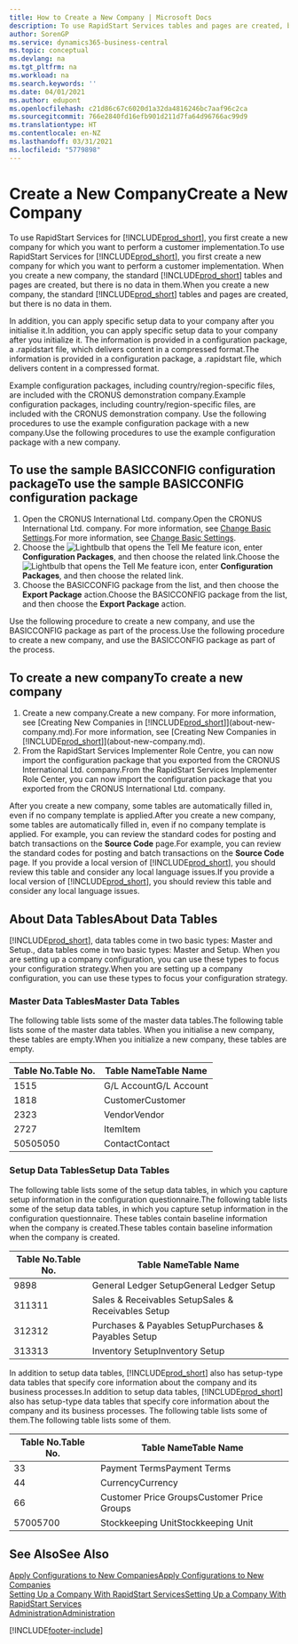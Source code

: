 ```yaml
---
title: How to Create a New Company | Microsoft Docs
description: To use RapidStart Services tables and pages are created, but there is no data in them.
author: SorenGP
ms.service: dynamics365-business-central
ms.topic: conceptual
ms.devlang: na
ms.tgt_pltfrm: na
ms.workload: na
ms.search.keywords: ''
ms.date: 04/01/2021
ms.author: edupont
ms.openlocfilehash: c21d86c67c6020d1a32da4816246bc7aaf96c2ca
ms.sourcegitcommit: 766e2840fd16efb901d211d7fa64d96766ac99d9
ms.translationtype: HT
ms.contentlocale: en-NZ
ms.lasthandoff: 03/31/2021
ms.locfileid: "5779898"
---
```

# <a name="create-a-new-company"></a><span data-ttu-id="7d8a1-103">Create a New Company</span><span class="sxs-lookup"><span data-stu-id="7d8a1-103">Create a New Company</span></span>
<span data-ttu-id="7d8a1-104">To use RapidStart Services for [!INCLUDE[prod_short](includes/prod_short.md)], you first create a new company for which you want to perform a customer implementation.</span><span class="sxs-lookup"><span data-stu-id="7d8a1-104">To use RapidStart Services for [!INCLUDE[prod_short](includes/prod_short.md)], you first create a new company for which you want to perform a customer implementation.</span></span> <span data-ttu-id="7d8a1-105">When you create a new company, the standard [!INCLUDE[prod_short](includes/prod_short.md)] tables and pages are created, but there is no data in them.</span><span class="sxs-lookup"><span data-stu-id="7d8a1-105">When you create a new company, the standard [!INCLUDE[prod_short](includes/prod_short.md)] tables and pages are created, but there is no data in them.</span></span>

<span data-ttu-id="7d8a1-106">In addition, you can apply specific setup data to your company after you initialise it.</span><span class="sxs-lookup"><span data-stu-id="7d8a1-106">In addition, you can apply specific setup data to your company after you initialize it.</span></span> <span data-ttu-id="7d8a1-107">The information is provided in a configuration package, a .rapidstart file, which delivers content in a compressed format.</span><span class="sxs-lookup"><span data-stu-id="7d8a1-107">The information is provided in a configuration package, a .rapidstart file, which delivers content in a compressed format.</span></span>  

<span data-ttu-id="7d8a1-108">Example configuration packages, including country/region-specific files, are included with the CRONUS demonstration company.</span><span class="sxs-lookup"><span data-stu-id="7d8a1-108">Example configuration packages, including country/region-specific files, are included with the CRONUS demonstration company.</span></span> <span data-ttu-id="7d8a1-109">Use the following procedures to use the example configuration package with a new company.</span><span class="sxs-lookup"><span data-stu-id="7d8a1-109">Use the following procedures to use the example configuration package with a new company.</span></span>  

## <a name="to-use-the-sample-basicconfig-configuration-package"></a><span data-ttu-id="7d8a1-110">To use the sample BASICCONFIG configuration package</span><span class="sxs-lookup"><span data-stu-id="7d8a1-110">To use the sample BASICCONFIG configuration package</span></span>  
1. <span data-ttu-id="7d8a1-111">Open the CRONUS International Ltd. company.</span><span class="sxs-lookup"><span data-stu-id="7d8a1-111">Open the CRONUS International Ltd. company.</span></span> <span data-ttu-id="7d8a1-112">For more information, see [Change Basic Settings](ui-change-basic-settings.md).</span><span class="sxs-lookup"><span data-stu-id="7d8a1-112">For more information, see [Change Basic Settings](ui-change-basic-settings.md).</span></span>
2. <span data-ttu-id="7d8a1-113">Choose the ![Lightbulb that opens the Tell Me feature](media/ui-search/search_small.png "Tell me what you want to do") icon, enter **Configuration Packages**, and then choose the related link.</span><span class="sxs-lookup"><span data-stu-id="7d8a1-113">Choose the ![Lightbulb that opens the Tell Me feature](media/ui-search/search_small.png "Tell me what you want to do") icon, enter **Configuration Packages**, and then choose the related link.</span></span>  
3. <span data-ttu-id="7d8a1-114">Choose the BASICCONFIG package from the list, and then choose the **Export Package** action.</span><span class="sxs-lookup"><span data-stu-id="7d8a1-114">Choose the BASICCONFIG package from the list, and then choose the **Export Package** action.</span></span>  

<span data-ttu-id="7d8a1-115">Use the following procedure to create a new company, and use the BASICCONFIG package as part of the process.</span><span class="sxs-lookup"><span data-stu-id="7d8a1-115">Use the following procedure to create a new company, and use the BASICCONFIG package as part of the process.</span></span>  

## <a name="to-create-a-new-company"></a><span data-ttu-id="7d8a1-116">To create a new company</span><span class="sxs-lookup"><span data-stu-id="7d8a1-116">To create a new company</span></span>  
1. <span data-ttu-id="7d8a1-117">Create a new company.</span><span class="sxs-lookup"><span data-stu-id="7d8a1-117">Create a new company.</span></span> <span data-ttu-id="7d8a1-118">For more information, see [Creating New Companies in [!INCLUDE[prod_short](includes/prod_short.md)]](about-new-company.md).</span><span class="sxs-lookup"><span data-stu-id="7d8a1-118">For more information, see [Creating New Companies in [!INCLUDE[prod_short](includes/prod_short.md)]](about-new-company.md).</span></span>
2. <span data-ttu-id="7d8a1-119">From the RapidStart Services Implementer Role Centre, you can now import the configuration package that you exported from the CRONUS International Ltd. company.</span><span class="sxs-lookup"><span data-stu-id="7d8a1-119">From the RapidStart Services Implementer Role Center, you can now import the configuration package that you exported from the CRONUS International Ltd. company.</span></span>

<span data-ttu-id="7d8a1-120">After you create a new company, some tables are automatically filled in, even if no company template is applied.</span><span class="sxs-lookup"><span data-stu-id="7d8a1-120">After you create a new company, some tables are automatically filled in, even if no company template is applied.</span></span> <span data-ttu-id="7d8a1-121">For example, you can review the standard codes for posting and batch transactions on the **Source Code** page.</span><span class="sxs-lookup"><span data-stu-id="7d8a1-121">For example, you can review the standard codes for posting and batch transactions on the **Source Code** page.</span></span> <span data-ttu-id="7d8a1-122">If you provide a local version of [!INCLUDE[prod_short](includes/prod_short.md)], you should review this table and consider any local language issues.</span><span class="sxs-lookup"><span data-stu-id="7d8a1-122">If you provide a local version of [!INCLUDE[prod_short](includes/prod_short.md)], you should review this table and consider any local language issues.</span></span>

## <a name="about-data-tables"></a><span data-ttu-id="7d8a1-123">About Data Tables</span><span class="sxs-lookup"><span data-stu-id="7d8a1-123">About Data Tables</span></span>
[!INCLUDE[prod_short](includes/prod_short.md)]<span data-ttu-id="7d8a1-124">, data tables come in two basic types: Master and Setup.</span><span class="sxs-lookup"><span data-stu-id="7d8a1-124">, data tables come in two basic types: Master and Setup.</span></span> <span data-ttu-id="7d8a1-125">When you are setting up a company configuration, you can use these types to focus your configuration strategy.</span><span class="sxs-lookup"><span data-stu-id="7d8a1-125">When you are setting up a company configuration, you can use these types to focus your configuration strategy.</span></span>  

### <a name="master-data-tables"></a><span data-ttu-id="7d8a1-126">Master Data Tables</span><span class="sxs-lookup"><span data-stu-id="7d8a1-126">Master Data Tables</span></span>  
<span data-ttu-id="7d8a1-127">The following table lists some of the master data tables.</span><span class="sxs-lookup"><span data-stu-id="7d8a1-127">The following table lists some of the master data tables.</span></span> <span data-ttu-id="7d8a1-128">When you initialise a new company, these tables are empty.</span><span class="sxs-lookup"><span data-stu-id="7d8a1-128">When you initialize a new company, these tables are empty.</span></span>  

|<span data-ttu-id="7d8a1-129">Table No.</span><span class="sxs-lookup"><span data-stu-id="7d8a1-129">Table No.</span></span>|<span data-ttu-id="7d8a1-130">Table Name</span><span class="sxs-lookup"><span data-stu-id="7d8a1-130">Table Name</span></span>|  
|-------------------|--------------------|  
|<span data-ttu-id="7d8a1-131">15</span><span class="sxs-lookup"><span data-stu-id="7d8a1-131">15</span></span>|<span data-ttu-id="7d8a1-132">G/L Account</span><span class="sxs-lookup"><span data-stu-id="7d8a1-132">G/L Account</span></span>|  
|<span data-ttu-id="7d8a1-133">18</span><span class="sxs-lookup"><span data-stu-id="7d8a1-133">18</span></span>|<span data-ttu-id="7d8a1-134">Customer</span><span class="sxs-lookup"><span data-stu-id="7d8a1-134">Customer</span></span>|  
|<span data-ttu-id="7d8a1-135">23</span><span class="sxs-lookup"><span data-stu-id="7d8a1-135">23</span></span>|<span data-ttu-id="7d8a1-136">Vendor</span><span class="sxs-lookup"><span data-stu-id="7d8a1-136">Vendor</span></span>|  
|<span data-ttu-id="7d8a1-137">27</span><span class="sxs-lookup"><span data-stu-id="7d8a1-137">27</span></span>|<span data-ttu-id="7d8a1-138">Item</span><span class="sxs-lookup"><span data-stu-id="7d8a1-138">Item</span></span>|  
|<span data-ttu-id="7d8a1-139">5050</span><span class="sxs-lookup"><span data-stu-id="7d8a1-139">5050</span></span>|<span data-ttu-id="7d8a1-140">Contact</span><span class="sxs-lookup"><span data-stu-id="7d8a1-140">Contact</span></span>|  

### <a name="setup-data-tables"></a><span data-ttu-id="7d8a1-141">Setup Data Tables</span><span class="sxs-lookup"><span data-stu-id="7d8a1-141">Setup Data Tables</span></span>  
<span data-ttu-id="7d8a1-142">The following table lists some of the setup data tables, in which you capture setup information in the configuration questionnaire.</span><span class="sxs-lookup"><span data-stu-id="7d8a1-142">The following table lists some of the setup data tables, in which you capture setup information in the configuration questionnaire.</span></span> <span data-ttu-id="7d8a1-143">These tables contain baseline information when the company is created.</span><span class="sxs-lookup"><span data-stu-id="7d8a1-143">These tables contain baseline information when the company is created.</span></span>  

|<span data-ttu-id="7d8a1-144">Table No.</span><span class="sxs-lookup"><span data-stu-id="7d8a1-144">Table No.</span></span>|<span data-ttu-id="7d8a1-145">Table Name</span><span class="sxs-lookup"><span data-stu-id="7d8a1-145">Table Name</span></span>|  
|-------------------|--------------------|  
|<span data-ttu-id="7d8a1-146">98</span><span class="sxs-lookup"><span data-stu-id="7d8a1-146">98</span></span>|<span data-ttu-id="7d8a1-147">General Ledger Setup</span><span class="sxs-lookup"><span data-stu-id="7d8a1-147">General Ledger Setup</span></span>|  
|<span data-ttu-id="7d8a1-148">311</span><span class="sxs-lookup"><span data-stu-id="7d8a1-148">311</span></span>|<span data-ttu-id="7d8a1-149">Sales & Receivables Setup</span><span class="sxs-lookup"><span data-stu-id="7d8a1-149">Sales & Receivables Setup</span></span>|  
|<span data-ttu-id="7d8a1-150">312</span><span class="sxs-lookup"><span data-stu-id="7d8a1-150">312</span></span>|<span data-ttu-id="7d8a1-151">Purchases & Payables Setup</span><span class="sxs-lookup"><span data-stu-id="7d8a1-151">Purchases & Payables Setup</span></span>|  
|<span data-ttu-id="7d8a1-152">313</span><span class="sxs-lookup"><span data-stu-id="7d8a1-152">313</span></span>|<span data-ttu-id="7d8a1-153">Inventory Setup</span><span class="sxs-lookup"><span data-stu-id="7d8a1-153">Inventory Setup</span></span>|  

<span data-ttu-id="7d8a1-154">In addition to setup data tables, [!INCLUDE[prod_short](includes/prod_short.md)] also has setup-type data tables that specify core information about the company and its business processes.</span><span class="sxs-lookup"><span data-stu-id="7d8a1-154">In addition to setup data tables, [!INCLUDE[prod_short](includes/prod_short.md)] also has setup-type data tables that specify core information about the company and its business processes.</span></span> <span data-ttu-id="7d8a1-155">The following table lists some of them.</span><span class="sxs-lookup"><span data-stu-id="7d8a1-155">The following table lists some of them.</span></span>  

|<span data-ttu-id="7d8a1-156">Table No.</span><span class="sxs-lookup"><span data-stu-id="7d8a1-156">Table No.</span></span>|<span data-ttu-id="7d8a1-157">Table Name</span><span class="sxs-lookup"><span data-stu-id="7d8a1-157">Table Name</span></span>|  
|-------------------|--------------------|  
|<span data-ttu-id="7d8a1-158">3</span><span class="sxs-lookup"><span data-stu-id="7d8a1-158">3</span></span>|<span data-ttu-id="7d8a1-159">Payment Terms</span><span class="sxs-lookup"><span data-stu-id="7d8a1-159">Payment Terms</span></span>|  
|<span data-ttu-id="7d8a1-160">4</span><span class="sxs-lookup"><span data-stu-id="7d8a1-160">4</span></span>|<span data-ttu-id="7d8a1-161">Currency</span><span class="sxs-lookup"><span data-stu-id="7d8a1-161">Currency</span></span>|  
|<span data-ttu-id="7d8a1-162">6</span><span class="sxs-lookup"><span data-stu-id="7d8a1-162">6</span></span>|<span data-ttu-id="7d8a1-163">Customer Price Groups</span><span class="sxs-lookup"><span data-stu-id="7d8a1-163">Customer Price Groups</span></span>|  
|<span data-ttu-id="7d8a1-164">5700</span><span class="sxs-lookup"><span data-stu-id="7d8a1-164">5700</span></span>|<span data-ttu-id="7d8a1-165">Stockkeeping Unit</span><span class="sxs-lookup"><span data-stu-id="7d8a1-165">Stockkeeping Unit</span></span>|

  

## <a name="see-also"></a><span data-ttu-id="7d8a1-166">See Also</span><span class="sxs-lookup"><span data-stu-id="7d8a1-166">See Also</span></span>  
[<span data-ttu-id="7d8a1-167">Apply Configurations to New Companies</span><span class="sxs-lookup"><span data-stu-id="7d8a1-167">Apply Configurations to New Companies</span></span>](admin-apply-configuration-to-new-companies.md)  
[<span data-ttu-id="7d8a1-168">Setting Up a Company With RapidStart Services</span><span class="sxs-lookup"><span data-stu-id="7d8a1-168">Setting Up a Company With RapidStart Services</span></span>](admin-set-up-a-company-with-rapidstart.md)  
[<span data-ttu-id="7d8a1-169">Administration</span><span class="sxs-lookup"><span data-stu-id="7d8a1-169">Administration</span></span>](admin-setup-and-administration.md)


[!INCLUDE[footer-include](includes/footer-banner.md)]